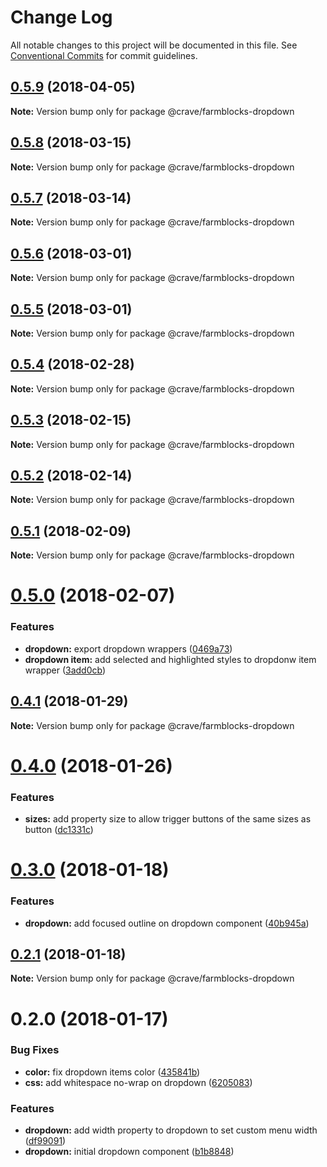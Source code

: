 # Change Log

All notable changes to this project will be documented in this file.
See [Conventional Commits](https://conventionalcommits.org) for commit guidelines.

<a name="0.5.9"></a>
## [0.5.9](https://github.com/CraveFood/farmblocks/compare/@crave/farmblocks-dropdown@0.5.8...@crave/farmblocks-dropdown@0.5.9) (2018-04-05)




**Note:** Version bump only for package @crave/farmblocks-dropdown

<a name="0.5.8"></a>
## [0.5.8](https://github.com/CraveFood/farmblocks/compare/@crave/farmblocks-dropdown@0.5.7...@crave/farmblocks-dropdown@0.5.8) (2018-03-15)




**Note:** Version bump only for package @crave/farmblocks-dropdown

<a name="0.5.7"></a>
## [0.5.7](https://github.com/CraveFood/farmblocks/compare/@crave/farmblocks-dropdown@0.5.6...@crave/farmblocks-dropdown@0.5.7) (2018-03-14)




**Note:** Version bump only for package @crave/farmblocks-dropdown

<a name="0.5.6"></a>
## [0.5.6](https://github.com/CraveFood/farmblocks/compare/@crave/farmblocks-dropdown@0.5.5...@crave/farmblocks-dropdown@0.5.6) (2018-03-01)




**Note:** Version bump only for package @crave/farmblocks-dropdown

<a name="0.5.5"></a>
## [0.5.5](https://github.com/CraveFood/farmblocks/compare/@crave/farmblocks-dropdown@0.5.4...@crave/farmblocks-dropdown@0.5.5) (2018-03-01)




**Note:** Version bump only for package @crave/farmblocks-dropdown

<a name="0.5.4"></a>
## [0.5.4](https://github.com/CraveFood/farmblocks/compare/@crave/farmblocks-dropdown@0.5.3...@crave/farmblocks-dropdown@0.5.4) (2018-02-28)




**Note:** Version bump only for package @crave/farmblocks-dropdown

<a name="0.5.3"></a>
## [0.5.3](https://github.com/CraveFood/farmblocks/compare/@crave/farmblocks-dropdown@0.5.2...@crave/farmblocks-dropdown@0.5.3) (2018-02-15)




**Note:** Version bump only for package @crave/farmblocks-dropdown

<a name="0.5.2"></a>
## [0.5.2](https://github.com/CraveFood/farmblocks/compare/@crave/farmblocks-dropdown@0.5.1...@crave/farmblocks-dropdown@0.5.2) (2018-02-14)




**Note:** Version bump only for package @crave/farmblocks-dropdown

<a name="0.5.1"></a>
## [0.5.1](https://github.com/CraveFood/farmblocks/compare/@crave/farmblocks-dropdown@0.5.0...@crave/farmblocks-dropdown@0.5.1) (2018-02-09)




**Note:** Version bump only for package @crave/farmblocks-dropdown

<a name="0.5.0"></a>
# [0.5.0](https://github.com/CraveFood/farmblocks/compare/@crave/farmblocks-dropdown@0.4.1...@crave/farmblocks-dropdown@0.5.0) (2018-02-07)


### Features

* **dropdown:** export dropdown wrappers ([0469a73](https://github.com/CraveFood/farmblocks/commit/0469a73))
* **dropdown item:** add selected and highlighted styles to dropdonw item wrapper ([3add0cb](https://github.com/CraveFood/farmblocks/commit/3add0cb))




<a name="0.4.1"></a>
## [0.4.1](https://github.com/CraveFood/farmblocks/compare/@crave/farmblocks-dropdown@0.4.0...@crave/farmblocks-dropdown@0.4.1) (2018-01-29)




**Note:** Version bump only for package @crave/farmblocks-dropdown

<a name="0.4.0"></a>
# [0.4.0](https://github.com/CraveFood/farmblocks/compare/@crave/farmblocks-dropdown@0.3.0...@crave/farmblocks-dropdown@0.4.0) (2018-01-26)


### Features

* **sizes:** add property size to allow trigger buttons of the same sizes as button ([dc1331c](https://github.com/CraveFood/farmblocks/commit/dc1331c))




<a name="0.3.0"></a>
# [0.3.0](https://github.com/CraveFood/farmblocks/compare/@crave/farmblocks-dropdown@0.2.1...@crave/farmblocks-dropdown@0.3.0) (2018-01-18)


### Features

* **dropdown:** add focused outline on dropdown component ([40b945a](https://github.com/CraveFood/farmblocks/commit/40b945a))




<a name="0.2.1"></a>
## [0.2.1](https://github.com/CraveFood/farmblocks/compare/@crave/farmblocks-dropdown@0.2.0...@crave/farmblocks-dropdown@0.2.1) (2018-01-18)




**Note:** Version bump only for package @crave/farmblocks-dropdown

<a name="0.2.0"></a>
# 0.2.0 (2018-01-17)


### Bug Fixes

* **color:** fix dropdown items color ([435841b](https://github.com/CraveFood/farmblocks/commit/435841b))
* **css:** add whitespace no-wrap on dropdown ([6205083](https://github.com/CraveFood/farmblocks/commit/6205083))


### Features

* **dropdown:** add width property to dropdown to set custom menu width ([df99091](https://github.com/CraveFood/farmblocks/commit/df99091))
* **dropdown:** initial dropdown component ([b1b8848](https://github.com/CraveFood/farmblocks/commit/b1b8848))
